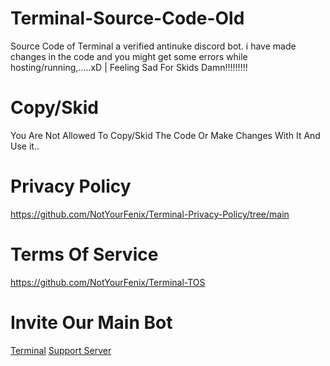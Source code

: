 # Terminal-Source-Code-Old
Source Code of Terminal a verified antinuke discord bot. i have made changes in the code and you might get some errors while hosting/running,.....xD | Feeling Sad For Skids Damn!!!!!!!!!

# Copy/Skid
You Are Not Allowed To Copy/Skid The Code Or Make Changes With It And Use it..

# Privacy Policy
https://github.com/NotYourFenix/Terminal-Privacy-Policy/tree/main

# Terms Of Service
https://github.com/NotYourFenix/Terminal-TOS

# Invite Our Main Bot

[Terminal](https://discord.com/api/oauth2/authorize?client_id=968425218144079913&permissions=8&scope=bot)
[Support Server](https://discord.gg/W6xXFCvepW)


